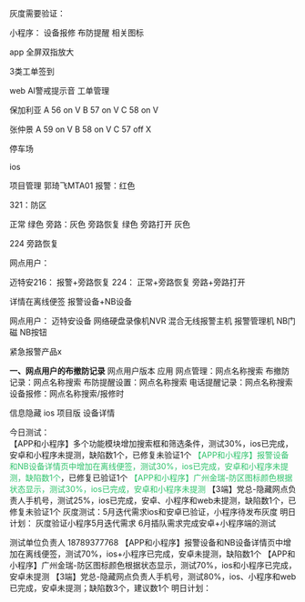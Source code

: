 
灰度需要验证：

小程序： 
设备报修  布防提醒 相关图标

app 
全屏双指放大

3类工单签到

web
AI警戒提示音
工单管理


保加利亚
A 56  on V
B 57 on V
C 58 on V

张仲景
A 59  on V
B 58 on V
C 57 off X

停车场

ios

项目管理
郭琦飞MTA01
报警：红色

321：防区 

正常 绿色
旁路：灰色
旁路恢复 绿色  旁路打开 灰色

224 旁路恢复

网点用户：

迈特安216：
报警+旁路恢复
224：
正常+旁路恢复
旁路+旁路打开



详情在离线便签
报警设备+NB设备

网点用户：
迈特安设备
网络硬盘录像机NVR
混合无线报警主机
报警管理机
NB门磁
NB按钮

紧急报警产品x


**一、网点用户的布撤防记录**
网点用户版本
	应用
		网点管理：网点名称搜索
		布撤防记录：网点名称搜索
		布防提醒设置：网点名称搜索
		电话提醒记录：网点名称搜索
		设备报修：网点名称搜索/报修时


信息隐藏
ios
	项目版
		设备详情
	
今日测试：	
【APP和小程序】多个功能模块增加搜索框和筛选条件，测试30%，ios已完成，安卓和小程序未提测，缺陷数1个，已修复未验证1个
<font color="#2dc26b">【APP和小程序】报警设备和NB设备详情页中增加在离线便签，测试30%，ios已完成，安卓和小程序未提测，缺陷数1个</font>，已修复已验证1个
<font color="#2dc26b">【APP和小程序】广州金瑞-防区图标颜色根据状态显示，测试30%，ios已完成，安卓和小程序未提测</font>
【3端】党总-隐藏网点负责人手机号，测试25%，ios已完成，安卓、小程序和web未提测，缺陷数1个，已修复未验证1个
灰度测试：5月迭代需求ios和安卓已验证，小程序待发布灰度
明日计划：
灰度验证小程序5月迭代需求
6月插队需求完成安卓+小程序端的测试



测试单位负责人
18789377768
【APP和小程序】报警设备和NB设备详情页中增加在离线便签，测试70%，ios+小程序已完成，安卓未提测，缺陷数1个
【APP和小程序】广州金瑞-防区图标颜色根据状态显示，测试70%，ios和小程序已完成，安卓未提测
【3端】党总-隐藏网点负责人手机号，测试80%，ios、小程序和web已完成，安卓未提测；缺陷数3个，建议数1个
明日计划：

